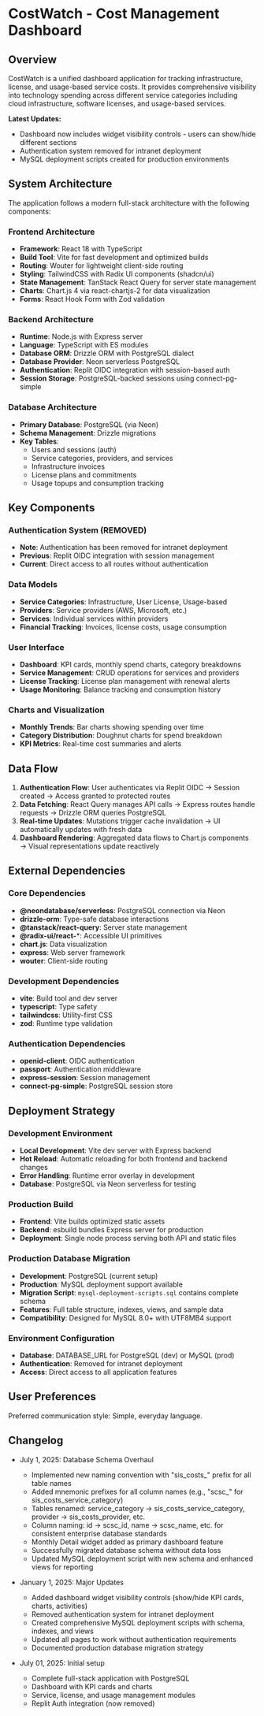# CostWatch - Cost Management Dashboard

## Overview

CostWatch is a unified dashboard application for tracking infrastructure, license, and usage-based service costs. It provides comprehensive visibility into technology spending across different service categories including cloud infrastructure, software licenses, and usage-based services.

**Latest Updates:**
- Dashboard now includes widget visibility controls - users can show/hide different sections
- Authentication system removed for intranet deployment
- MySQL deployment scripts created for production environments

## System Architecture

The application follows a modern full-stack architecture with the following components:

### Frontend Architecture
- **Framework**: React 18 with TypeScript
- **Build Tool**: Vite for fast development and optimized builds
- **Routing**: Wouter for lightweight client-side routing
- **Styling**: TailwindCSS with Radix UI components (shadcn/ui)
- **State Management**: TanStack React Query for server state management
- **Charts**: Chart.js 4 via react-chartjs-2 for data visualization
- **Forms**: React Hook Form with Zod validation

### Backend Architecture
- **Runtime**: Node.js with Express server
- **Language**: TypeScript with ES modules
- **Database ORM**: Drizzle ORM with PostgreSQL dialect
- **Database Provider**: Neon serverless PostgreSQL
- **Authentication**: Replit OIDC integration with session-based auth
- **Session Storage**: PostgreSQL-backed sessions using connect-pg-simple

### Database Architecture
- **Primary Database**: PostgreSQL (via Neon)
- **Schema Management**: Drizzle migrations
- **Key Tables**: 
  - Users and sessions (auth)
  - Service categories, providers, and services
  - Infrastructure invoices
  - License plans and commitments
  - Usage topups and consumption tracking

## Key Components

### Authentication System (REMOVED)
- **Note**: Authentication has been removed for intranet deployment
- **Previous**: Replit OIDC integration with session management
- **Current**: Direct access to all routes without authentication

### Data Models
- **Service Categories**: Infrastructure, User License, Usage-based
- **Providers**: Service providers (AWS, Microsoft, etc.)
- **Services**: Individual services within providers
- **Financial Tracking**: Invoices, license costs, usage consumption

### User Interface
- **Dashboard**: KPI cards, monthly spend charts, category breakdowns
- **Service Management**: CRUD operations for services and providers
- **License Tracking**: License plan management with renewal alerts
- **Usage Monitoring**: Balance tracking and consumption history

### Charts and Visualization
- **Monthly Trends**: Bar charts showing spending over time
- **Category Distribution**: Doughnut charts for spend breakdown
- **KPI Metrics**: Real-time cost summaries and alerts

## Data Flow

1. **Authentication Flow**: User authenticates via Replit OIDC → Session created → Access granted to protected routes
2. **Data Fetching**: React Query manages API calls → Express routes handle requests → Drizzle ORM queries PostgreSQL
3. **Real-time Updates**: Mutations trigger cache invalidation → UI automatically updates with fresh data
4. **Dashboard Rendering**: Aggregated data flows to Chart.js components → Visual representations update reactively

## External Dependencies

### Core Dependencies
- **@neondatabase/serverless**: PostgreSQL connection via Neon
- **drizzle-orm**: Type-safe database interactions
- **@tanstack/react-query**: Server state management
- **@radix-ui/react-***: Accessible UI primitives
- **chart.js**: Data visualization
- **express**: Web server framework
- **wouter**: Client-side routing

### Development Dependencies
- **vite**: Build tool and dev server
- **typescript**: Type safety
- **tailwindcss**: Utility-first CSS
- **zod**: Runtime type validation

### Authentication Dependencies
- **openid-client**: OIDC authentication
- **passport**: Authentication middleware
- **express-session**: Session management
- **connect-pg-simple**: PostgreSQL session store

## Deployment Strategy

### Development Environment
- **Local Development**: Vite dev server with Express backend
- **Hot Reload**: Automatic reloading for both frontend and backend changes
- **Error Handling**: Runtime error overlay in development
- **Database**: PostgreSQL via Neon serverless for testing

### Production Build
- **Frontend**: Vite builds optimized static assets
- **Backend**: esbuild bundles Express server for production
- **Deployment**: Single node process serving both API and static files

### Production Database Migration
- **Development**: PostgreSQL (current setup)
- **Production**: MySQL deployment support available
- **Migration Script**: `mysql-deployment-scripts.sql` contains complete schema
- **Features**: Full table structure, indexes, views, and sample data
- **Compatibility**: Designed for MySQL 8.0+ with UTF8MB4 support

### Environment Configuration
- **Database**: DATABASE_URL for PostgreSQL (dev) or MySQL (prod)
- **Authentication**: Removed for intranet deployment
- **Access**: Direct access to all application features

## User Preferences

Preferred communication style: Simple, everyday language.

## Changelog

- July 1, 2025: Database Schema Overhaul
  - Implemented new naming convention with "sis_costs_" prefix for all table names
  - Added mnemonic prefixes for all column names (e.g., "scsc_" for sis_costs_service_category)
  - Tables renamed: service_category → sis_costs_service_category, provider → sis_costs_provider, etc.
  - Column naming: id → scsc_id, name → scsc_name, etc. for consistent enterprise database standards
  - Monthly Detail widget added as primary dashboard feature
  - Successfully migrated database schema without data loss
  - Updated MySQL deployment script with new schema and enhanced views for reporting

- January 1, 2025: Major Updates
  - Added dashboard widget visibility controls (show/hide KPI cards, charts, activities)
  - Removed authentication system for intranet deployment
  - Created comprehensive MySQL deployment scripts with schema, indexes, and views
  - Updated all pages to work without authentication requirements
  - Documented production database migration strategy

- July 01, 2025: Initial setup
  - Complete full-stack application with PostgreSQL
  - Dashboard with KPI cards and charts
  - Service, license, and usage management modules
  - Replit Auth integration (now removed)